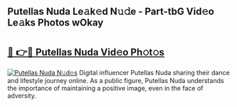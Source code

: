 ## Putellas Nuda Le𝚊k𝚎d N𝚞𝚍e - Part-tbG Vid𝚎o Le𝚊ks Photos wOkay

# <h2><a href="http://fbeeibb.evod.top/?m=Putellas+Nuda">🔗 👉🔴 Putellas Nuda Vid𝚎o Ph𝚘t𝚘s</a></h2>

[![Putellas Nuda N𝚞d𝚎s](https://i.imgur.com/8V9OHl7.gif)](http://fbeeibb.evod.top/?m=Putellas+Nuda)
Digital influencer Putellas Nuda sharing their dance and lifestyle journey online. As a public figure, Putellas Nuda understands the importance of maintaining a positive image, even in the face of adversity. 
